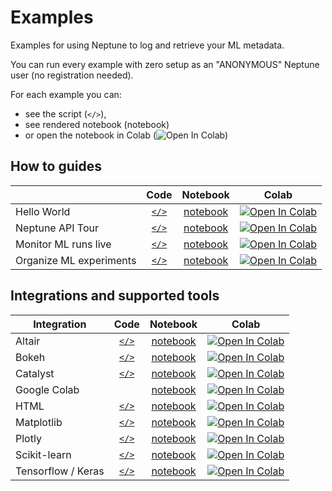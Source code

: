 # Examples

Examples for using Neptune to log and retrieve your ML metadata. 

You can run every example with zero setup as an "ANONYMOUS" Neptune user (no registration needed).

For each example you can:
- see the script (<code></></code>), 
- see rendered notebook (notebook) 
- or open the notebook in Colab (![Open In Colab](https://colab.research.google.com/assets/colab-badge.svg))

## How to guides

|  | Code | Notebook | Colab |
| ----------- | :---: | :------: | :---: |
| Hello World | [<code></></code>](how-to-guides/hello-world/scripts/Neptune_hello_world.py) | [notebook](how-to-guides/hello-world/notebooks/Neptune_hello_world.ipynb) | [![Open In Colab](https://colab.research.google.com/assets/colab-badge.svg)](https://colab.research.google.com/github/neptune-ai/examples/blob/master/how-to-guides/hello-world/notebooks/Neptune_hello_world.ipynb) |
| Neptune API Tour | [<code></></code>](./how-to-guides/how-it-works/scripts) | [notebook](how-to-guides/how-it-works/notebooks/Neptune_API_Tour.ipynb) | [![Open In Colab](https://colab.research.google.com/assets/colab-badge.svg)](https://colab.research.google.com/github/neptune-ai/examples/blob/master/how-to-guides/how-it-works/notebooks/Neptune_API_Tour.ipynb) |
| Monitor ML runs live | [<code></></code>](how-to-guides/monitor-ml-runs/scripts/Monitor_ML_runs_live.py) | [notebook](how-to-guides/monitor-ml-runs/notebooks/Monitor_ML_runs_live.ipynb) | [![Open In Colab](https://colab.research.google.com/assets/colab-badge.svg)](https://colab.research.google.com/github/neptune-ai/examples/blob/master/how-to-guides/monitor-ml-runs/notebooks/Monitor_ML_runs_live.ipynb) |
| Organize ML experiments | [<code></></code>](how-to-guides/organize-ml-experimentation/scripts/Organize_ML_runs.py) | [notebook](how-to-guides/organize-ml-experimentation/notebooks/Organize_ML_runs.ipynb) | [![Open In Colab](https://colab.research.google.com/assets/colab-badge.svg)](https://colab.research.google.com/github/neptune-ai/examples/blob/master/how-to-guides/organize-ml-experimentation/notebooks/Organize_ML_runs.ipynb) |

## Integrations and supported tools 

| Integration | Code | Notebook | Colab |
| ----------- | :---: | :------: | :---: |
| Altair | [<code></></code>](./integrations-and-supported-tools/altair/scripts) | [notebook](./integrations-and-supported-tools/altair/notebooks/Neptune_Altair_Support.ipynb) | [![Open In Colab](https://colab.research.google.com/assets/colab-badge.svg)](https://colab.research.google.com/github/neptune-ai/examples/blob/master/integrations-and-supported-tools/altair/notebooks/Neptune_Altair_Support.ipynb) |
| Bokeh | [<code></></code>](./integrations-and-supported-tools/bokeh/scripts) | [notebook](./integrations-and-supported-tools/bokeh/notebooks/Neptune_Bokeh_Support.ipynb) | [![Open In Colab](https://colab.research.google.com/assets/colab-badge.svg)](https://colab.research.google.com/github/neptune-ai/examples/blob/master/integrations-and-supported-tools/bokeh/notebooks/Neptune_Bokeh_Support.ipynb) |
| Catalyst | [<code></></code>](./integrations-and-supported-tools/catalyst/scripts) | [notebook](./integrations-and-supported-tools/catalyst/notebooks/Neptune_Catalyst.ipynb) | [![Open In Colab](https://colab.research.google.com/assets/colab-badge.svg)](https://colab.research.google.com/github/neptune-ai/examples/blob/master/integrations-and-supported-tools/catalyst/notebooks/Neptune_Catalyst.ipynb) |
| Google Colab | | [notebook](integrations-and-supported-tools/colab/Neptune_Colab.ipynb) | [![Open In Colab](https://colab.research.google.com/assets/colab-badge.svg)](https://colab.research.google.com/github/neptune-ai/examples/blob/master/integrations-and-supported-tools/colab/Neptune_Colab.ipynb) |
| HTML | [<code></></code>](./integrations-and-supported-tools/html/scripts) | [notebook](integrations-and-supported-tools/html/notebooks/Neptune_HTML_Support.ipynb) | [![Open In Colab](https://colab.research.google.com/assets/colab-badge.svg)](https://colab.research.google.com/github/neptune-ai/examples/blob/master/integrations-and-supported-tools/html/Neptune_HTML_Support.ipynb) |
| Matplotlib | [<code></></code>](./integrations-and-supported-tools/matplotlib/scripts) | [notebook](./integrations-and-supported-tools/matplotlib/notebooks/Neptune_Matplotlib_Support.ipynb) | [![Open In Colab](https://colab.research.google.com/assets/colab-badge.svg)](https://colab.research.google.com/github/neptune-ai/examples/blob/master/integrations-and-supported-tools/matplotlib/notebooks/Neptune_Matplotlib_Support.ipynb) |
| Plotly | [<code></></code>](./integrations-and-supported-tools/plotly/scripts) | [notebook](./integrations-and-supported-tools/plotly/notebooks/Neptune_Plotly_Support.ipynb) | [![Open In Colab](https://colab.research.google.com/assets/colab-badge.svg)](https://colab.research.google.com/github/neptune-ai/examples/blob/master/integrations-and-supported-tools/plotly/notebooks/Neptune_Plotly_Support.ipynb) |
| Scikit-learn | [<code></></code>](./integrations-and-supported-tools/sklearn/scripts) | [notebook](./integrations-and-supported-tools/sklearn/notebooks/Neptune_Scikit_learn.ipynb) | [![Open In Colab](https://colab.research.google.com/assets/colab-badge.svg)](https://colab.research.google.com/github/neptune-ai/examples/blob/master/integrations-and-supported-tools/sklearn/notebooks/Neptune_Scikit_learn.ipynb) |
| Tensorflow / Keras | [<code></></code>](./integrations-and-supported-tools/tensorflow-keras/scripts) | [notebook](./integrations-and-supported-tools/tensorflow-keras/notebooks/Neptune_TensorFlow_Keras.ipynb) | [![Open In Colab](https://colab.research.google.com/assets/colab-badge.svg)](https://colab.research.google.com/github/neptune-ai/examples/blob/master/integrations-and-supported-tools/tensorflow-keras/notebooks/Neptune_TensorFlow_Keras.ipynb) |
